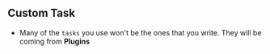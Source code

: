 ## Custom Task

* Many of the `tasks` you use won't be the ones that you write. They will be coming from **Plugins** 
